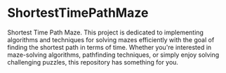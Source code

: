 # ShortestTimePathMaze
Shortest Time Path Maze. This project is dedicated to implementing algorithms and techniques for solving mazes efficiently with the goal of finding the shortest path in terms of time. Whether you're interested in maze-solving algorithms, pathfinding techniques, or simply enjoy solving challenging puzzles, this repository has something for you.
